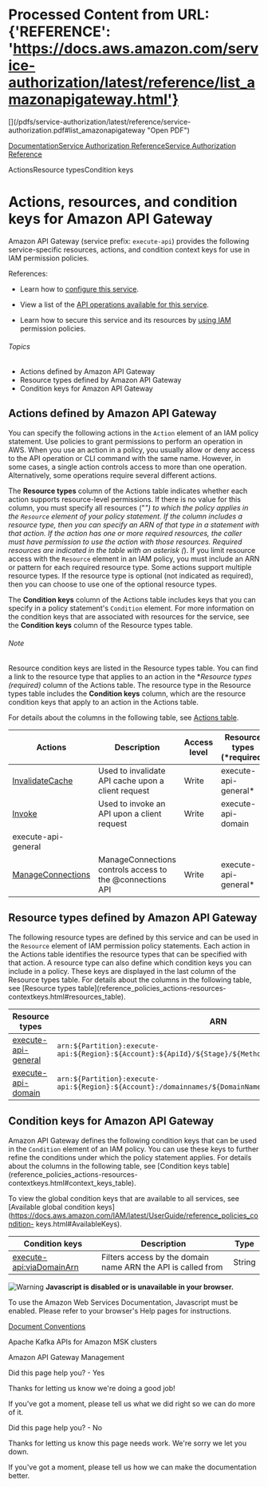 # Processed Content from URL: {'REFERENCE': 'https://docs.aws.amazon.com/service-authorization/latest/reference/list_amazonapigateway.html'}

[](/pdfs/service-authorization/latest/reference/service-
authorization.pdf#list_amazonapigateway "Open PDF")

[Documentation](/index.html)[Service Authorization
Reference](/iam/index.html)[Service Authorization Reference](reference.html)

ActionsResource typesCondition keys

# Actions, resources, and condition keys for Amazon API Gateway

Amazon API Gateway (service prefix: `execute-api`) provides the following
service-specific resources, actions, and condition context keys for use in IAM
permission policies.

References:

  * Learn how to [configure this service](https://docs.aws.amazon.com/apigateway/latest/developerguide/welcome.html).

  * View a list of the [API operations available for this service](https://docs.aws.amazon.com/apigateway/latest/api/API_Operations.html).

  * Learn how to secure this service and its resources by [using IAM](https://docs.aws.amazon.com/apigateway/latest/developerguide/apigateway-control-access-to-api.html) permission policies.

###### Topics

  * Actions defined by Amazon API Gateway
  * Resource types defined by Amazon API Gateway
  * Condition keys for Amazon API Gateway

## Actions defined by Amazon API Gateway

You can specify the following actions in the `Action` element of an IAM policy
statement. Use policies to grant permissions to perform an operation in AWS.
When you use an action in a policy, you usually allow or deny access to the
API operation or CLI command with the same name. However, in some cases, a
single action controls access to more than one operation. Alternatively, some
operations require several different actions.

The **Resource types** column of the Actions table indicates whether each
action supports resource-level permissions. If there is no value for this
column, you must specify all resources ("*") to which the policy applies in
the `Resource` element of your policy statement. If the column includes a
resource type, then you can specify an ARN of that type in a statement with
that action. If the action has one or more required resources, the caller must
have permission to use the action with those resources. Required resources are
indicated in the table with an asterisk (*). If you limit resource access with
the `Resource` element in an IAM policy, you must include an ARN or pattern
for each required resource type. Some actions support multiple resource types.
If the resource type is optional (not indicated as required), then you can
choose to use one of the optional resource types.

The **Condition keys** column of the Actions table includes keys that you can
specify in a policy statement's `Condition` element. For more information on
the condition keys that are associated with resources for the service, see the
**Condition keys** column of the Resource types table.

###### Note

Resource condition keys are listed in the Resource types table. You can find a
link to the resource type that applies to an action in the **Resource types
(*required)** column of the Actions table. The resource type in the Resource
types table includes the **Condition keys** column, which are the resource
condition keys that apply to an action in the Actions table.

For details about the columns in the following table, see [Actions
table](reference_policies_actions-resources-contextkeys.html#actions_table).

Actions | Description | Access level | Resource types (*required) | Condition keys | Dependent actions  
---|---|---|---|---|---  
[InvalidateCache](https://docs.aws.amazon.com/apigateway/api-reference/api-gateway-caching.html) | Used to invalidate API cache upon a client request | Write |  execute-api-general* |  |   
[Invoke](https://docs.aws.amazon.com/apigateway/api-reference/how-to-call-api.html) | Used to invoke an API upon a client request | Write |  execute-api-domain |  |   
execute-api-general |  |   
[ManageConnections](https://docs.aws.amazon.com/apigateway/api-reference/apigateway-websocket-control-access-iam.html) | ManageConnections controls access to the @connections API | Write |  execute-api-general* |  |   
  
## Resource types defined by Amazon API Gateway

The following resource types are defined by this service and can be used in
the `Resource` element of IAM permission policy statements. Each action in the
Actions table identifies the resource types that can be specified with that
action. A resource type can also define which condition keys you can include
in a policy. These keys are displayed in the last column of the Resource types
table. For details about the columns in the following table, see [Resource
types table](reference_policies_actions-resources-
contextkeys.html#resources_table).

Resource types | ARN | Condition keys  
---|---|---  
[execute-api-general](https://docs.aws.amazon.com/apigateway/latest/developerguide/security_iam_service-with-iam.html) |  `arn:${Partition}:execute-api:${Region}:${Account}:${ApiId}/${Stage}/${Method}/${ApiSpecificResourcePath}` |  execute-api:viaDomainArn  
[execute-api-domain](https://docs.aws.amazon.com/apigateway/latest/developerguide/security_iam_service-with-iam.html) |  `arn:${Partition}:execute-api:${Region}:${Account}:/domainnames/${DomainName}+${DomainIdentifier}` |   
  
## Condition keys for Amazon API Gateway

Amazon API Gateway defines the following condition keys that can be used in
the `Condition` element of an IAM policy. You can use these keys to further
refine the conditions under which the policy statement applies. For details
about the columns in the following table, see [Condition keys
table](reference_policies_actions-resources-
contextkeys.html#context_keys_table).

To view the global condition keys that are available to all services, see
[Available global condition
keys](https://docs.aws.amazon.com/IAM/latest/UserGuide/reference_policies_condition-
keys.html#AvailableKeys).

Condition keys | Description | Type  
---|---|---  
[execute-api:viaDomainArn](https://docs.aws.amazon.com/apigateway/latest/developerguide/security_iam_service-with-iam.html) | Filters access by the domain name ARN the API is called from | String  
  
![Warning](https://d1ge0kk1l5kms0.cloudfront.net/images/G/01/webservices/console/warning.png)
**Javascript is disabled or is unavailable in your browser.**

To use the Amazon Web Services Documentation, Javascript must be enabled.
Please refer to your browser's Help pages for instructions.

[Document Conventions](/general/latest/gr/docconventions.html)

Apache Kafka APIs for Amazon MSK clusters

Amazon API Gateway Management

Did this page help you? - Yes

Thanks for letting us know we're doing a good job!

If you've got a moment, please tell us what we did right so we can do more of
it.

Did this page help you? - No

Thanks for letting us know this page needs work. We're sorry we let you down.

If you've got a moment, please tell us how we can make the documentation
better.

